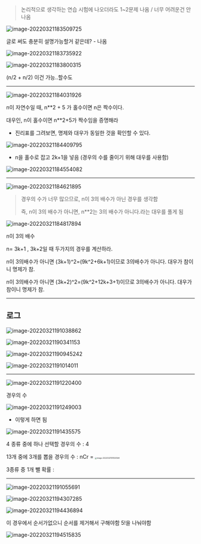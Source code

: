>  논리적으로 생각하는 연습 시험에 나오더라도 1~2문제 나옴 / 너무 어려운건 안나옴

![image-20220321183509725](0321%20%EC%9B%94%EC%9A%94%EC%9D%BC.assets/image-20220321183509725.png)



글로 써도 충분히 설명가능할거 같은데? - 나옴

![image-20220321183735922](0321%20%EC%9B%94%EC%9A%94%EC%9D%BC.assets/image-20220321183735922.png)

![image-20220321183800315](0321%20%EC%9B%94%EC%9A%94%EC%9D%BC.assets/image-20220321183800315.png)

(n/2 + n/2) 이건 가능..할수도







---

![image-20220321184031926](0321%20%EC%9B%94%EC%9A%94%EC%9D%BC.assets/image-20220321184031926.png)

n이 자연수일 때, n**2 + 5 가 홀수이면 n은 짝수이다.

대우인, n이 홀수이면 n**2+5가 짝수임을 증명해라



* 진리표를 그려보면, 명제와 대우가 동일한 것을 확인할 수 있다.

![image-20220321184409795](0321%20%EC%9B%94%EC%9A%94%EC%9D%BC.assets/image-20220321184409795.png)

* n을 홀수로 잡고 2k+1을 넣음 (경우의 수를 줄이기 위해 대우를 사용함)

![image-20220321184554082](0321%20%EC%9B%94%EC%9A%94%EC%9D%BC.assets/image-20220321184554082.png)

---

![image-20220321184621895](0321%20%EC%9B%94%EC%9A%94%EC%9D%BC.assets/image-20220321184621895.png)

> 경우의 수가 너무 많으므로, n이 3의 배수가 아닌 경우를 생각함
>
> 즉, n이 3의 배수가 아니면, n**2는 3의 배수가 아니다.라는 대우를 풀게 됨

![image-20220321184817894](0321%20%EC%9B%94%EC%9A%94%EC%9D%BC.assets/image-20220321184817894.png)

n이 3의 배수 

n= 3k+1 , 3k+2일 때 두가지의 경우를 계산하라.



n이 3의배수가 아니면 (3k+1)^2=(9k^2+6k+1)이므로 3의배수가 아니다. 대우가 참이니 명제가 참.

n이 3의배수가 아니면 (3k+2)^2=(9k^2+12k+3+1)이므로 3의배수가 아니다. 대우가 참이니 명제가 참.

---

## 로그

![image-20220321191038862](0321%20%EC%9B%94%EC%9A%94%EC%9D%BC.assets/image-20220321191038862.png)

![image-20220321190341153](0321%20%EC%9B%94%EC%9A%94%EC%9D%BC.assets/image-20220321190341153.png)



![image-20220321190945242](0321%20%EC%9B%94%EC%9A%94%EC%9D%BC.assets/image-20220321190945242.png)

![image-20220321191014011](0321%20%EC%9B%94%EC%9A%94%EC%9D%BC.assets/image-20220321191014011.png)

---

![image-20220321191220400](0321%20%EC%9B%94%EC%9A%94%EC%9D%BC.assets/image-20220321191220400.png)

경우의 수

![image-20220321191249003](0321%20%EC%9B%94%EC%9A%94%EC%9D%BC.assets/image-20220321191249003.png)

* 이렇게 하면 됨

![image-20220321191435575](0321%20%EC%9B%94%EC%9A%94%EC%9D%BC.assets/image-20220321191435575.png)

4 종류 중에 하나 선택할 경우의 수 : 4

13개 중에 3개를 뽑을 경우의 수 : nCr = <img src="0321%20%EC%9B%94%EC%9A%94%EC%9D%BC.assets/image-20220321191550584.png" alt="image-20220321191550584" style="zoom:33%;" />

3종류 중 1개 뺄 확률 : 

---

![image-20220321191055691](0321%20%EC%9B%94%EC%9A%94%EC%9D%BC.assets/image-20220321191055691.png)

![image-20220321194307285](0321%20%EC%9B%94%EC%9A%94%EC%9D%BC.assets/image-20220321194307285.png)





![image-20220321194436894](0321%20%EC%9B%94%EC%9A%94%EC%9D%BC.assets/image-20220321194436894.png)

이 경우에서 순서가없으니 순서를 제거해서 구해야함 5!을 나눠야함

![image-20220321194515835](0321%20%EC%9B%94%EC%9A%94%EC%9D%BC.assets/image-20220321194515835.png)

